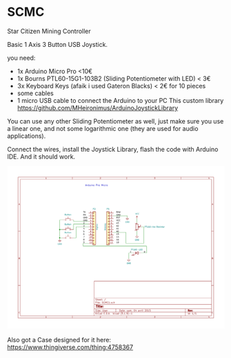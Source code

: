 # SCMC
Star Citizen Mining Controller

Basic 1 Axis 3 Button USB Joystick.

you need:
+ 1x Arduino Micro Pro <10€
+ 1x Bourns PTL60-15G1-103B2 (Sliding Potentiometer with LED) < 3€
+ 3x Keyboard Keys (afaik i used Gateron Blacks) < 2€ for 10 pieces
+ some cables
+ 1 micro USB cable to connect the Arduino to your PC
This custom library https://github.com/MHeironimus/ArduinoJoystickLibrary

You can use any other Sliding Potentiometer as well, just make sure you use a linear one, and not some logarithmic one (they are used for audio applications).

Connect the wires, install the Joystick Library, flash the code with Arduino IDE. And it should work.

![Alt text](/Schematic.png?raw=true "schematic")

Also got a Case designed for it here: https://www.thingiverse.com/thing:4758367
